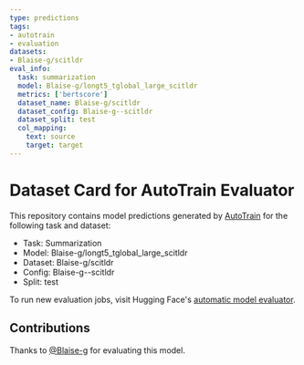 ```yaml
---
type: predictions
tags:
- autotrain
- evaluation
datasets:
- Blaise-g/scitldr
eval_info:
  task: summarization
  model: Blaise-g/longt5_tglobal_large_scitldr
  metrics: ['bertscore']
  dataset_name: Blaise-g/scitldr
  dataset_config: Blaise-g--scitldr
  dataset_split: test
  col_mapping:
    text: source
    target: target
---
```

# Dataset Card for AutoTrain Evaluator

This repository contains model predictions generated by [AutoTrain](https://huggingface.co/autotrain) for the following task and dataset:

* Task: Summarization
* Model: Blaise-g/longt5_tglobal_large_scitldr
* Dataset: Blaise-g/scitldr
* Config: Blaise-g--scitldr
* Split: test

To run new evaluation jobs, visit Hugging Face's [automatic model evaluator](https://huggingface.co/spaces/autoevaluate/model-evaluator).

## Contributions

Thanks to [@Blaise-g](https://huggingface.co/Blaise-g) for evaluating this model.